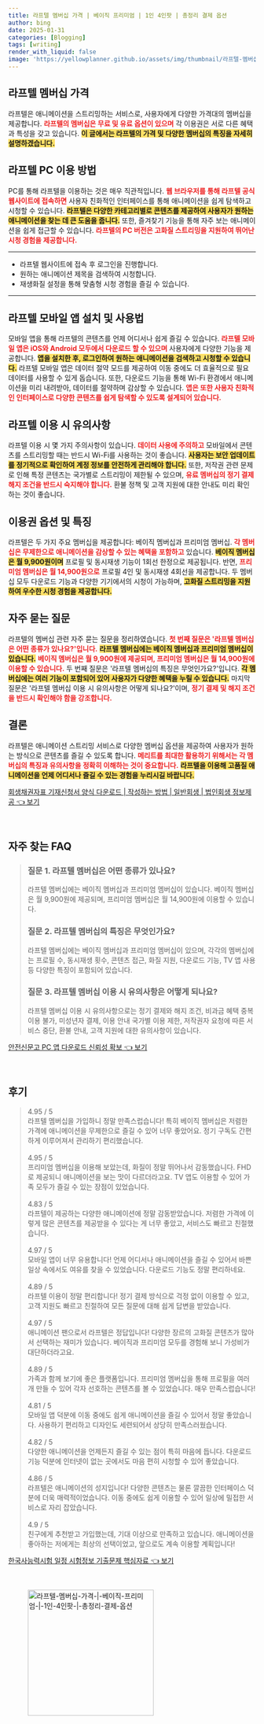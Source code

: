 ```yaml
---
title: 라프텔 멤버십 가격 | 베이직 프리미엄 | 1인 4인팟 | 총정리 결제 옵션
author: bing
date: 2025-01-31
categories: [Blogging]
tags: [writing]
render_with_liquid: false
image: 'https://yellowplanner.github.io/assets/img/thumbnail/라프텔-멤버십-가격-|-베이직-프리미엄-|-1인-4인팟-|-총정리-결제-옵션.webp'
---
```



<h2 id='라프텔_멤버십_가격'>라프텔 멤버십 가격</h2>

<p>라프텔은 애니메이션을 스트리밍하는 서비스로, 사용자에게 다양한 가격대의 멤버십을 제공합니다. <b><span style="color: #ee2323;">라프텔의 멤버십은 무료 및 유료 옵션이 있으며</span></b> 각 이용권은 서로 다른 혜택과 특성을 갖고 있습니다. <b><span style="background-color: #ffe066;">이 글에서는 라프텔의 가격 및 다양한 멤버십의 특징을 자세히 설명하겠습니다.</span></b></p>

<h2 id='라프텔_PC_이용방법'>라프텔 PC 이용 방법</h2>

<p>PC를 통해 라프텔을 이용하는 것은 매우 직관적입니다. <b><span style="color: #ee2323;">웹 브라우저를 통해 라프텔 공식 웹사이트에 접속하면</span></b> 사용자 친화적인 인터페이스를 통해 애니메이션을 쉽게 탐색하고 시청할 수 있습니다. <b><span style="background-color: #ffe066;">라프텔은 다양한 카테고리별로 콘텐츠를 제공하여 사용자가 원하는 애니메이션을 찾는 데 큰 도움을 줍니다.</span></b> 또한, 즐겨찾기 기능을 통해 자주 보는 애니메이션을 쉽게 접근할 수 있습니다. <b><span style="color: #ee2323;">라프텔의 PC 버전은 고화질 스트리밍을 지원하여 뛰어난 시청 경험을 제공합니다.</span></b></p>

<hr />

<ul>
    <li>라프텔 웹사이트에 접속 후 로그인을 진행합니다.</li>
    <li>원하는 애니메이션 제목을 검색하여 시청합니다.</li>
    <li>재생화질 설정을 통해 맞춤형 시청 경험을 즐길 수 있습니다.</li>
</ul>

<hr />

<h2 id='라프텔_모바일_앱_설치'>라프텔 모바일 앱 설치 및 사용법</h2>

<p>모바일 앱을 통해 라프텔의 콘텐츠를 언제 어디서나 쉽게 즐길 수 있습니다. <b><span style="color: #ee2323;">라프텔 모바일 앱은 iOS와 Android 모두에서 다운로드 할 수 있으며</span></b> 사용자에게 다양한 기능을 제공합니다. <b><span style="background-color: #ffe066;">앱을 설치한 후, 로그인하여 원하는 애니메이션을 검색하고 시청할 수 있습니다.</span></b> 라프텔 모바일 앱은 데이터 절약 모드를 제공하여 이동 중에도 더 효율적으로 필요 데이터를 사용할 수 있게 돕습니다. 또한, 다운로드 기능을 통해 Wi-Fi 환경에서 애니메이션을 미리 내려받아, 데이터를 절약하며 감상할 수 있습니다. <b><span style="color: #ee2323;">앱은 또한 사용자 친화적인 인터페이스로 다양한 콘텐츠를 쉽게 탐색할 수 있도록 설계되어 있습니다.</span></b></p>

<h2 id='라프텔_이용_시_유의사항'>라프텔 이용 시 유의사항</h2>

<p>라프텔 이용 시 몇 가지 주의사항이 있습니다. <b><span style="color: #ee2323;">데이터 사용에 주의하고</span></b> 모바일에서 콘텐츠를 스트리밍할 때는 반드시 Wi-Fi를 사용하는 것이 좋습니다. <b><span style="background-color: #ffe066;">사용자는 보안 업데이트를 정기적으로 확인하여 계정 정보를 안전하게 관리해야 합니다.</span></b> 또한, 저작권 관련 문제로 인해 특정 콘텐츠는 국가별로 스트리밍이 제한될 수 있으며, <b><span style="color: #ee2323;">유료 멤버십의 정기 결제 해지 조건을 반드시 숙지해야 합니다.</span></b> 환불 정책 및 고객 지원에 대한 안내도 미리 확인하는 것이 좋습니다.</p>

<h2 id='라프텔_이용권_옵션_및_특징'>이용권 옵션 및 특징</h2>

<p>라프텔은 두 가지 주요 멤버십을 제공합니다: 베이직 멤버십과 프리미엄 멤버십. <b><span style="color: #ee2323;">각 멤버십은 무제한으로 애니메이션을 감상할 수 있는 혜택을 포함하고</span></b> 있습니다. <b><span style="background-color: #ffe066;">베이직 멤버십은 월 9,900원이며</span></b> 프로필 및 동시재생 기능이 1회선 한정으로 제공됩니다. 반면, <b><span style="color: #ee2323;">프리미엄 멤버십은 월 14,900원으로</span></b> 프로필 4인 및 동시재생 4회선을 제공합니다. 두 멤버십 모두 다운로드 기능과 다양한 기기에서의 시청이 가능하며, <b><span style="background-color: #ffe066;">고화질 스트리밍을 지원하여 우수한 시청 경험을 제공합니다.</span></b></p>

<h2 id='자주_묻는_질문'>자주 묻는 질문</h2>

<p>라프텔의 멤버십 관련 자주 묻는 질문을 정리하였습니다. <b><span style="color: #ee2323;">첫 번째 질문은 '라프텔 멤버십은 어떤 종류가 있나요?'입니다.</span></b> <b><span style="background-color: #ffe066;">라프텔 멤버십에는 베이직 멤버십과 프리미엄 멤버십이 있습니다.</span></b> <b><span style="color: #ee2323;">베이직 멤버십은 월 9,900원에 제공되며, 프리미엄 멤버십은 월 14,900원에 이용할 수 있습니다.</span></b> 두 번째 질문은 '라프텔 멤버십의 특징은 무엇인가요?'입니다. <b><span style="background-color: #ffe066;">각 멤버십에는 여러 기능이 포함되어 있어 사용자가 다양한 혜택을 누릴 수 있습니다.</span></b> 마지막 질문은 '라프텔 멤버십 이용 시 유의사항은 어떻게 되나요?'이며, <b><span style="color: #ee2323;">정기 결제 및 해지 조건을 반드시 확인해야 함을 강조합니다.</span></b></p>

<h2 id='결론'>결론</h2>

<p>라프텔은 애니메이션 스트리밍 서비스로 다양한 멤버십 옵션을 제공하여 사용자가 원하는 방식으로 콘텐츠를 즐길 수 있도록 합니다. <b><span style="color: #ee2323;">메리트를 최대한 활용하기 위해서는 각 멤버십의 특징과 유의사항을 정확히 이해하는 것이 중요합니다.</span></b> <b><span style="background-color: #ffe066;">라프텔을 이용해 고품질 애니메이션을 언제 어디서나 즐길 수 있는 경험을 누리시길 바랍니다.</span></b></p>


<p><a class="click-button" title="회생채권자표 기재신청서 양식 다운로드 | 작성하는 방법 | 일반회생 | 법인회생 정보제공" href="https://yellowplanner.github.io/posts/%ED%9A%8C%EC%83%9D%EC%B1%84%EA%B6%8C%EC%9E%90%ED%91%9C-%EA%B8%B0%EC%9E%AC%EC%8B%A0%EC%B2%AD%EC%84%9C-%EC%96%91%EC%8B%9D-%EB%8B%A4%EC%9A%B4%EB%A1%9C%EB%93%9C-%EC%9E%91%EC%84%B1%ED%95%98%EB%8A%94-%EB%B0%A9%EB%B2%95-%EC%9D%BC%EB%B0%98%ED%9A%8C%EC%83%9D-%EB%B2%95%EC%9D%B8%ED%9A%8C%EC%83%9D-%EC%A0%95%EB%B3%B4%EC%A0%9C%EA%B3%B5/" rel="dofollow">회생채권자표 기재신청서 양식 다운로드 | 작성하는 방법 | 일반회생 | 법인회생 정보제공 👈 보기</a></p><br>
<h2 id='자주_찾는_FAQ'>자주 찾는 FAQ</h2>
<div itemscope="" itemtype="https://schema.org/FAQPage"> 
<blockquote> 
<div itemscope="" itemprop="mainEntity" itemtype="https://schema.org/Question"> 
<h3 itemprop="name">질문 1. 라프텔 멤버십은 어떤 종류가 있나요?</h3> 
<div itemscope="" itemprop="acceptedAnswer" itemtype="https://schema.org/Answer"> 
<span itemprop="text"> 
<p>라프텔 멤버십에는 베이직 멤버십과 프리미엄 멤버십이 있습니다. 베이직 멤버십은 월 9,900원에 제공되며, 프리미엄 멤버십은 월 14,900원에 이용할 수 있습니다.</p> 
</span> 
</div> 
</div> 

<div itemscope="" itemprop="mainEntity" itemtype="https://schema.org/Question"> 
<h3 itemprop="name">질문 2. 라프텔 멤버십의 특징은 무엇인가요?</h3> 
<div itemscope="" itemprop="acceptedAnswer" itemtype="https://schema.org/Answer"> 
<span itemprop="text"> 
<p>라프텔 멤버십에는 베이직 멤버십과 프리미엄 멤버십이 있으며, 각각의 멤버십에는 프로필 수, 동시재생 횟수, 콘텐츠 접근, 화질 지원, 다운로드 기능, TV 앱 사용 등 다양한 특징이 포함되어 있습니다.</p> 
</span> 
</div> 
</div> 

<div itemscope="" itemprop="mainEntity" itemtype="https://schema.org/Question"> 
<h3 itemprop="name">질문 3. 라프텔 멤버십 이용 시 유의사항은 어떻게 되나요?</h3> 
<div itemscope="" itemprop="acceptedAnswer" itemtype="https://schema.org/Answer"> 
<span itemprop="text"> 
<p>라프텔 멤버십 이용 시 유의사항으로는 정기 결제와 해지 조건, 비과금 혜택 중복 이용 불가, 미성년자 결제, 이용 안내 국가별 이용 제한, 저작권자 요청에 따른 서비스 중단, 환불 안내, 고객 지원에 대한 유의사항이 있습니다.</p> 
</span> 
</div> 
</div> 

</blockquote> 
</div>
<p><a class="click-button" title="안전신문고 PC 앱 다운로드 신뢰성 확보" href="https://yellowplanner.github.io/posts/%EC%95%88%EC%A0%84%EC%8B%A0%EB%AC%B8%EA%B3%A0-PC-%EC%95%B1-%EB%8B%A4%EC%9A%B4%EB%A1%9C%EB%93%9C-%EC%8B%A0%EB%A2%B0%EC%84%B1-%ED%99%95%EB%B3%B4/" rel="dofollow">안전신문고 PC 앱 다운로드 신뢰성 확보 👈 보기</a></p><br>
<h2 id='후기'>후기</h2>
<div itemscope itemtype="https://schema.org/Product">
  <blockquote>
  <div itemprop="review" itemscope itemtype="https://schema.org/Review">
      <div itemprop="reviewRating" itemscope itemtype="https://schema.org/Rating"> <span itemprop="ratingValue">4.95</span> / <span itemprop="bestRating">5</span> </div>
      <span itemprop="reviewBody">라프텔 멤버십을 가입하니 정말 만족스럽습니다! 특히 베이직 멤버십은 저렴한 가격에 애니메이션을 무제한으로 즐길 수 있어 너무 좋았어요. 정기 구독도 간편하게 이루어져서 관리하기 편리했습니다.</span>
  </div>
  <br>
  <div itemprop="review" itemscope itemtype="https://schema.org/Review">
      <div itemprop="reviewRating" itemscope itemtype="https://schema.org/Rating"> <span itemprop="ratingValue">4.95</span> / <span itemprop="bestRating">5</span> </div>
      <span itemprop="reviewBody">프리미엄 멤버십을 이용해 보았는데, 화질이 정말 뛰어나서 감동했습니다. FHD로 제공되니 애니메이션을 보는 맛이 다르더라고요. TV 앱도 이용할 수 있어 가족 모두가 즐길 수 있는 장점이 있었습니다.</span>
  </div>
  <br>
  <div itemprop="review" itemscope itemtype="https://schema.org/Review">
      <div itemprop="reviewRating" itemscope itemtype="https://schema.org/Rating"> <span itemprop="ratingValue">4.83</span> / <span itemprop="bestRating">5</span> </div>
      <span itemprop="reviewBody">라프텔이 제공하는 다양한 애니메이션에 정말 감동받았습니다. 저렴한 가격에 이렇게 많은 콘텐츠를 제공받을 수 있다는 게 너무 좋았고, 서비스도 빠르고 친절했습니다.</span>
  </div>
  <br>
  <div itemprop="review" itemscope itemtype="https://schema.org/Review">
      <div itemprop="reviewRating" itemscope itemtype="https://schema.org/Rating"> <span itemprop="ratingValue">4.97</span> / <span itemprop="bestRating">5</span> </div>
      <span itemprop="reviewBody">모바일 앱이 너무 유용합니다! 언제 어디서나 애니메이션을 즐길 수 있어서 바쁜 일상 속에서도 여유를 찾을 수 있었습니다. 다운로드 기능도 정말 편리하네요.</span>
  </div>
  <br>
  <div itemprop="review" itemscope itemtype="https://schema.org/Review">
      <div itemprop="reviewRating" itemscope itemtype="https://schema.org/Rating"> <span itemprop="ratingValue">4.89</span> / <span itemprop="bestRating">5</span> </div>
      <span itemprop="reviewBody">라프텔 이용이 정말 편리합니다! 정기 결제 방식으로 걱정 없이 이용할 수 있고, 고객 지원도 빠르고 친절하여 모든 질문에 대해 쉽게 답변을 받았습니다.</span>
  </div>
  <br>
  <div itemprop="review" itemscope itemtype="https://schema.org/Review">
      <div itemprop="reviewRating" itemscope itemtype="https://schema.org/Rating"> <span itemprop="ratingValue">4.97</span> / <span itemprop="bestRating">5</span> </div>
      <span itemprop="reviewBody">애니메이션 팬으로서 라프텔은 정답입니다! 다양한 장르의 고화질 콘텐츠가 많아서 선택하는 재미가 있습니다. 베이직과 프리미엄 모두를 경험해 보니 가성비가 대단하더라고요.</span>
  </div>
  <br>
  <div itemprop="review" itemscope itemtype="https://schema.org/Review">
      <div itemprop="reviewRating" itemscope itemtype="https://schema.org/Rating"> <span itemprop="ratingValue">4.89</span> / <span itemprop="bestRating">5</span> </div>
      <span itemprop="reviewBody">가족과 함께 보기에 좋은 플랫폼입니다. 프리미엄 멤버십을 통해 프로필을 여러 개 만들 수 있어 각자 선호하는 콘텐츠를 볼 수 있었습니다. 매우 만족스럽습니다!</span>
  </div>
  <br>
  <div itemprop="review" itemscope itemtype="https://schema.org/Review">
      <div itemprop="reviewRating" itemscope itemtype="https://schema.org/Rating"> <span itemprop="ratingValue">4.81</span> / <span itemprop="bestRating">5</span> </div>
      <span itemprop="reviewBody">모바일 앱 덕분에 이동 중에도 쉽게 애니메이션을 즐길 수 있어서 정말 좋았습니다. 사용하기 편리하고 디자인도 세련되어서 상당히 만족스러웠습니다.</span>
  </div>
  <br>
  <div itemprop="review" itemscope itemtype="https://schema.org/Review">
      <div itemprop="reviewRating" itemscope itemtype="https://schema.org/Rating"> <span itemprop="ratingValue">4.82</span> / <span itemprop="bestRating">5</span> </div>
      <span itemprop="reviewBody">다양한 애니메이션을 언제든지 즐길 수 있는 점이 특히 마음에 듭니다. 다운로드 기능 덕분에 인터넷이 없는 곳에서도 마음 편히 시청할 수 있어 좋았습니다.</span>
  </div>
  <br>
  <div itemprop="review" itemscope itemtype="https://schema.org/Review">
      <div itemprop="reviewRating" itemscope itemtype="https://schema.org/Rating"> <span itemprop="ratingValue">4.86</span> / <span itemprop="bestRating">5</span> </div>
      <span itemprop="reviewBody">라프텔은 애니메이션의 성지입니다! 다양한 콘텐츠는 물론 깔끔한 인터페이스 덕분에 더욱 매력적이었습니다. 이동 중에도 쉽게 이용할 수 있어 일상에 밀접한 서비스로 자리 잡았습니다.</span>
  </div>
  <br>
  <div itemprop="review" itemscope itemtype="https://schema.org/Review">
      <div itemprop="reviewRating" itemscope itemtype="https://schema.org/Rating"> <span itemprop="ratingValue">4.9</span> / <span itemprop="bestRating">5</span> </div>
      <span itemprop="reviewBody">친구에게 추천받고 가입했는데, 기대 이상으로 만족하고 있습니다. 애니메이션을 좋아하는 저에게는 최상의 선택이었고, 앞으로도 계속 이용할 계획입니다!</span>
  </div>
  </blockquote>
</div>
<p><a class="click-button" title="한국사능력시험 일정 시험정보 기출문제 핵심자료" href="https://yellowplanner.github.io/posts/%ED%95%9C%EA%B5%AD%EC%82%AC%EB%8A%A5%EB%A0%A5%EC%8B%9C%ED%97%98-%EC%9D%BC%EC%A0%95-%EC%8B%9C%ED%97%98%EC%A0%95%EB%B3%B4-%EA%B8%B0%EC%B6%9C%EB%AC%B8%EC%A0%9C-%ED%95%B5%EC%8B%AC%EC%9E%90%EB%A3%8C/" rel="dofollow">한국사능력시험 일정 시험정보 기출문제 핵심자료 👈 보기</a></p><br>
<figure class="image"><img src="https://yellowplanner.github.io/assets/img/thumbnail/라프텔-멤버십-가격-|-베이직-프리미엄-|-1인-4인팟-|-총정리-결제-옵션.webp" alt="라프텔-멤버십-가격-|-베이직-프리미엄-|-1인-4인팟-|-총정리-결제-옵션" width="256" height="256"></figure>